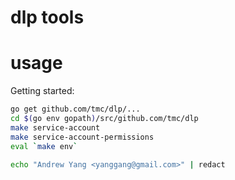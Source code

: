 # dlp tools

# usage

Getting started:

```sh
go get github.com/tmc/dlp/...
cd $(go env gopath)/src/github.com/tmc/dlp
make service-account
make service-account-permissions
eval `make env`

echo "Andrew Yang <yanggang@gmail.com>" | redact
```

